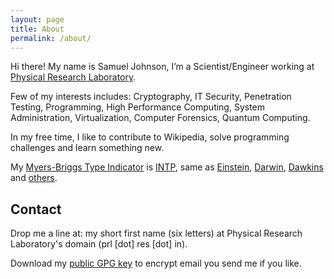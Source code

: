 ```yaml
---
layout: page
title: About
permalink: /about/
---
```


Hi there! My name is Samuel Johnson, I’m a Scientist/Engineer working at [Physical Research Laboratory](http://www.isro.gov.in/isrocentres/prl.aspx).

Few of my interests includes: Cryptography, IT Security, Penetration Testing, Programming, High Performance Computing, System Administration, Virtualization, Computer Forensics, Quantum Computing.

In my free time, I like to contribute to Wikipedia, solve programming challenges and learn something new.

My [Myers-Briggs Type Indicator](https://en.wikipedia.org/wiki/Myers-Briggs_Type_Indicator) is [INTP](http://www.personalitypage.com/INTP.html), same as [Einstein](https://en.wikipedia.org/wiki/Albert_Einstein), [Darwin](https://en.wikipedia.org/wiki/Charles_Darwin), [Dawkins](https://en.wikipedia.org/wiki/Richard_Dawkins) and [others](http://www.celebritytypes.com/intp.php).

## Contact

Drop me a line at: my short first name (six letters) at Physical Research Laboratory's domain (prl [dot] res [dot] in).

Download my [public GPG key](/assets/txt/PRL_Public.asc) to encrypt email you send me if you like.
